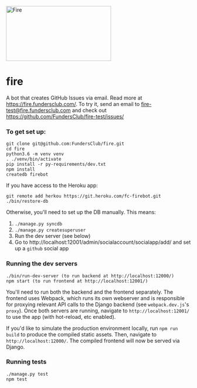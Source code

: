 <img src="https://cloud.githubusercontent.com/assets/899450/23774315/f3983d3a-04d7-11e7-9ee7-a02e436755cf.png" alt="Fire" width="286" height="150">

# fire

A bot that creates GitHub Issues via email. Read more at https://fire.fundersclub.com/.
To try it, send an email to fire-test@fire.fundersclub.com and check out https://github.com/FundersClub/fire-test/issues/

### To get set up:
```
git clone git@github.com:FundersClub/fire.git
cd fire
python3.6 -m venv venv
. ./venv/bin/activate
pip install -r py-requirements/dev.txt
npm install
createdb firebot
```

If you have access to the Heroku app:
```
git remote add herkou https://git.heroku.com/fc-firebot.git
./bin/restore-db
```

Otherwise, you'll need to set up the DB manually. This means:

1. `./manage.py syncdb`
2. `./manage.py createsuperuser`
3. Run the dev server (see below)
4. Go to http://localhost:12001/admin/socialaccount/socialapp/add/ and set up a `github` social app

### Running the dev servers
```
./bin/run-dev-server (to run backend at http://localhost:12000/)
npm start (to run frontend at http://localhost:12001/)
```
You'll need to run both the backend and the frontend separately. The frontend uses Webpack, which runs its own webserver and is responsible for proxying relevant API calls to the Django backend (see `webpack.dev.js`'s `proxy`). Once both servers are running, navigate to `http://localhost:12001/` to use the app (with hot-reload, etc enabled).

If you'd like to simulate the production environment locally, run `npm run build` to produce the compiled static assets. Then, navigate to `http://localhost:12000/`. The compiled frontend will now be served via Django.

### Running tests
```
./manage.py test
npm test
```

